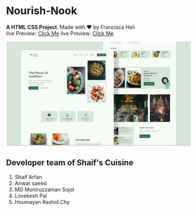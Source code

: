# Nourish-Nook

**A HTML CSS Project**. Made with ♥ by Francisca Heii <br>
live Preview: [Click Me](http://shaif-s-cuisine.netlify.app)
live Preview: [Click Me](https://nourish-nook.netlify.app)

![](./readmeImg/banner.png)

## Developer team of Shaif's Cuisine

1. Shaif Arfan
1. Anwar saeed
1. MD Moniruzzaman Sojol
1. Lovekesh Pal
1. Houmayan Rashid Chy
